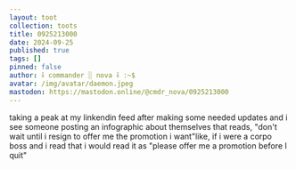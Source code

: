 ```yaml
---
layout: toot
collection: toots
title: 0925213000
date: 2024-09-25
published: true
tags: []
pinned: false
author: ⸸ commander ░ nova ⸸ :~$
avatar: /img/avatar/daemon.jpeg
mastodon: https://mastodon.online/@cmdr_nova/0925213000
---
```


taking a peak at my linkendin feed after making some needed updates and i see someone posting an infographic about themselves that reads, "don't wait until i resign to offer me the promotion i want"like, if i were a corpo boss and i read that i would read it as "please offer me a promotion before I quit"

